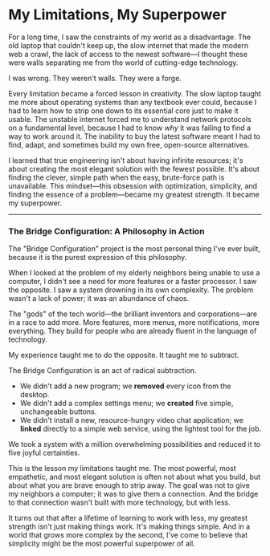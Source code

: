 # My Limitations, My Superpower

For a long time, I saw the constraints of my world as a disadvantage. The old laptop that couldn't keep up, the slow internet that made the modern web a crawl, the lack of access to the newest software—I thought these were walls separating me from the world of cutting-edge technology.

I was wrong. They weren't walls. They were a forge.

Every limitation became a forced lesson in creativity. The slow laptop taught me more about operating systems than any textbook ever could, because I had to learn how to strip one down to its essential core just to make it usable. The unstable internet forced me to understand network protocols on a fundamental level, because I had to know *why* it was failing to find a way to work around it. The inability to buy the latest software meant I had to find, adapt, and sometimes build my own free, open-source alternatives.

I learned that true engineering isn't about having infinite resources; it's about creating the most elegant solution with the fewest possible. It's about finding the clever, simple path when the easy, brute-force path is unavailable. This mindset—this obsession with optimization, simplicity, and finding the essence of a problem—became my greatest strength. It became my superpower.

---

### The Bridge Configuration: A Philosophy in Action

The "Bridge Configuration" project is the most personal thing I've ever built, because it is the purest expression of this philosophy.

When I looked at the problem of my elderly neighbors being unable to use a computer, I didn't see a need for more features or a faster processor. I saw the opposite. I saw a system drowning in its own complexity. The problem wasn't a lack of power; it was an abundance of chaos.

The "gods" of the tech world—the brilliant inventors and corporations—are in a race to add more. More features, more menus, more notifications, more everything. They build for people who are already fluent in the language of technology.

My experience taught me to do the opposite. It taught me to subtract.

The Bridge Configuration is an act of radical subtraction.

*   We didn't add a new program; we **removed** every icon from the desktop.
*   We didn't add a complex settings menu; we **created** five simple, unchangeable buttons.
*   We didn't install a new, resource-hungry video chat application; we **linked** directly to a simple web service, using the lightest tool for the job.

We took a system with a million overwhelming possibilities and reduced it to five joyful certainties.

This is the lesson my limitations taught me. The most powerful, most empathetic, and most elegant solution is often not about what you build, but about what you are brave enough to strip away. The goal was not to give my neighbors a computer; it was to give them a connection. And the bridge to that connection wasn't built with more technology, but with less.

It turns out that after a lifetime of learning to work with less, my greatest strength isn't just making things work. It's making things simple. And in a world that grows more complex by the second, I've come to believe that simplicity might be the most powerful superpower of all.
